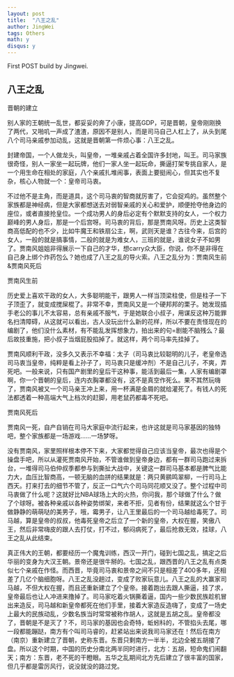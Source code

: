 ```yaml
---
layout: post
title:  "八王之乱"
author: JingWei
tags: Others
math: y
disqus: y
---
```



First POST build by Jingwei.


八王之乱
------------------------

晋朝的建立


别人家的王朝统一乱世，都妥妥的奔了小康，提高GDP，可是晋朝，皇帝刚刚换了两代，又啪叽一声成了渣渣，原因不是别人，而是司马自己人杠上了，从头到尾八个司马亲戚参加动乱，这就是晋朝第一件烦心事：八王之乱。

封建帝国，一个人做龙头，叫皇帝，一堆亲戚占着全国许多封地，叫王。司马家族很奇怪，别人一家坐一起玩牌，他们一家人坐一起玩命，撕逼打架专挑自家人，是一个用生命在相处的家庭，八个亲戚扎堆闹事，表面上要挺闹心，但其实也不复杂，核心人物就一个：皇帝司马衷。

不过他不是主角，而是道具，这个司马衷的智商就厉害了，它会捉鸡的。虽然整个家族都是神经病，但是大家都想送去对弱智亲戚的关心和爱护，顺便抢夺他身边的座位，或者直接抢皇位。一个成功男人的身后必定有个默默支持的女人，一个权力巅峰的男人身后，那是一个后宫呀。司马衷的背后，那是贾南风呀。历史上这类智商高低配的也不少，比如牛魔王和铁扇公主，啊，武则天是谁？古往今来，后宫的女人，一般的就是搞事情，二般的就是为难女人，三班的就是，谁说女子不如男了。贾南风姐姐非得展示一下自己的才华，想carry众大臣，你说，你不是非得在自己身上绑个炸药包么？她也成了八王之乱的导火索。八王之乱分为：贾南风生前&贾南风死后

贾南风生前

历史爱上喜欢干政的女人，大多聪明能干，跟男人一样当顶梁柱使，但是柱子一下子顶歪了，就变成搅屎棍了。非常不幸，贾南风又是一个硬邦邦的栗子。她发现插手老公的事儿不太容易，总有亲戚不服气，于是她联合小叔子，用谋反这种万能罪名扫清障碍，从这就可以看出，古人没玩出什么新的花样，所以不要在责怪现在的编剧了，他们没什么素材，有不能乱发挥想象力，拍出来的句=剧能不脑残么？最后故技重施，把小叔子当烟屁股掐掉了。就这样，两个司马率先挂掉了。

贾南风顺利干政，没多久又表示不幸福：太子（司马衷比较聪明的儿子，老皇帝选司马衷当皇帝，纯粹是看上孙子了，司马衷只是缓冲剂）不是自己儿子，不爽，弄死吧。一般来说，只有国产剧里的皇后干这种事，能活到最后一集，人家有编剧罩啊，你一个晋朝的皇后，连内衣胸罩都没有，这不是真空作死么。果不其然玩嗨了，贾南风被又一个司马亲王冲上来，用一杯满是金屑的就给灌死了。有钱人的死法都透着一种高端大气上档次的赶脚，用老鼠药都毒不死吧。

贾南风死后

贾南风一死，自产自销在司马大家庭中流行起来，也许这就是司马家基因的独特吧，整个家族都是一场游戏……一场梦呀。

没有贾南风，家里照样根本停不下来，大家都觉得自己应该当皇帝，最次也得是个操盘手吧，所以从灌死贾南风开始，不管谁做到皇帝身边，都有一群司马跑过来拆台，一堆得司马伯仲叔季都参与到撕扯大战中，关键这一群司马基本都是脾气比能力大，血压比智商高，一顿无脑的血拼的结果就是：两只黄鹂鸣翠柳，一行司马上西天。打来打去的细节不管了，反正一口气六个司马同花顺又没了。整个过程中司马衷做了什么呢？这就好比NBA球场上大的火热，你问我，那个球做了什么？做了个球呀。被各种亲戚以各种姿势绑架，来者不拒，见者有份，结果就这么个甘于做静静的萌萌哒的美男子，哦，霉男子，让八王里最后的一个司马越给毒死了。司马越，算是皇帝的叔叔，他毒死皇帝之后立了一个新的皇帝，大权在握，笑傲八王，然后非常嗨皮的跟人去打仗，打不过，郁闷病死了，最后抢救无效，挂球，八王之乱从此结束。

真正伟大的王朝，都要经历一个魔鬼训练，西汉一开门，碰到七国之乱，搞定之后华丽的变身为大汉王朝。景帝还是很牛掰的。七国之乱，跟西晋的八王之乱有点类似七个亲戚在作怪。而西晋，毕竟司马衷和景帝之间不只是相差了400多年，还相差了几亿个脑细胞呀。八王之乱没趟过，变成了败家玩意儿。八王之乱的大赢家司马越，不但大权在握，而且还重新建立了个皇帝。接着跑出去跟人撕逼，挂了求，皇帝最后也让人冲进来撸掉了。司马家吃着火锅撕着逼，国内一些少数民族趁机冒出来造反，司马越和新皇帝都死在他们手里，接着大家造反造嗨了，变成了一场史上最大的民族动乱，少数名族当时常常被称作胡人，这就是五胡之乱。皇帝都没了，晋朝是不是灭了？不，司马家的基因也会奇特，蚯蚓科的，不管掐头去尾，哪一段都能蹦跶，南方有个叫司马睿的，赶紧站出来说我司马家还在！然后在南方（南京）重新建立了晋朝，史称东晋。东晋只剩南方一半半，北边全被五胡接了盘。所以这个时期，中国的历史分南北两半同时进行，北方：五胡，短命鬼们闹翻天；南方：东晋，老不死的干瞪眼。五华之乱期间北方先后建立了很丰富的国家，但几乎都是雷厉风行，说没就没的路过党。
